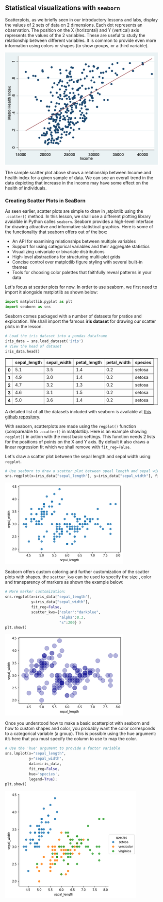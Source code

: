 
## Statistical visualizations with `seaborn`

Scatterplots, as we briefly seen in our introductory lessons and labs, display the values of 2 sets of data on 2 dimensions. Each dot represents an observation. The position on the X (horizontal) and Y (vertical) axis represents the values of the 2  variables. These are useful to study the relationship between different variables. It is common to provide even more information using colors or shapes (to show groups, or a third variable). 

![](scatter1.jpg)

The sample scatter plot above shows a relationship between Income and health index for a given sample of data. We can see an overall trend in the data depicting that increase in the income may have some effect on the health of individuals. 

### Creating Scatter Plots in SeaBorn
As seen earlier, scatter plots are simple to draw in ,atplotlib using the `.scatter()` method. In this lesson, we shall use a different plotting library avaialble in Python calles `seaborn`. Seaborn provides a high-level interface for drawing attractive and informative statistical graphics. Here is some of the functionality that seaborn offers out of the box:

* An API for examining relationships between multiple variables
* Support for using categorical variables and their aggregate statistics
* Visualizing univariate or bivariate distributions 
* High-level abstractions for structuring multi-plot grids
* Concise control over matplotlib figure styling with several built-in themes
* Tools for choosing color palettes that faithfully reveal patterns in your data

Let's focus at scatter plots for now. In order to use seaborn, we first need to import it alongside matplotlib as shown below:


```python
import matplotlib.pyplot as plt
import seaborn as sns
```

Seaborn comes packaged with a number of datasets for pratice and exploration. We shall import the famous **iris dataset** for drawing our scatter plots in the lesson. 


```python
# Load the iris dataset into a pandas dataframe
iris_data = sns.load_dataset('iris')
# View the head of dataset
iris_data.head()
```




<div>
<style scoped>
    .dataframe tbody tr th:only-of-type {
        vertical-align: middle;
    }

    .dataframe tbody tr th {
        vertical-align: top;
    }

    .dataframe thead th {
        text-align: right;
    }
</style>
<table border="1" class="dataframe">
  <thead>
    <tr style="text-align: right;">
      <th></th>
      <th>sepal_length</th>
      <th>sepal_width</th>
      <th>petal_length</th>
      <th>petal_width</th>
      <th>species</th>
    </tr>
  </thead>
  <tbody>
    <tr>
      <th>0</th>
      <td>5.1</td>
      <td>3.5</td>
      <td>1.4</td>
      <td>0.2</td>
      <td>setosa</td>
    </tr>
    <tr>
      <th>1</th>
      <td>4.9</td>
      <td>3.0</td>
      <td>1.4</td>
      <td>0.2</td>
      <td>setosa</td>
    </tr>
    <tr>
      <th>2</th>
      <td>4.7</td>
      <td>3.2</td>
      <td>1.3</td>
      <td>0.2</td>
      <td>setosa</td>
    </tr>
    <tr>
      <th>3</th>
      <td>4.6</td>
      <td>3.1</td>
      <td>1.5</td>
      <td>0.2</td>
      <td>setosa</td>
    </tr>
    <tr>
      <th>4</th>
      <td>5.0</td>
      <td>3.6</td>
      <td>1.4</td>
      <td>0.2</td>
      <td>setosa</td>
    </tr>
  </tbody>
</table>
</div>



A detailed list of all the datasets included with seaborn is available at [this github repository](https://github.com/mwaskom/seaborn-data). 

With seaborn, scatterplots are made using the `regplot()` function (compareable to `.scatter()` in matplotlib). Here is an example showing `regplot()` in action with the most basic settings. This function needs 2 lists for the positions of points on the X and Y axis. By default it also draws a linear regression fit which we shall remove with `fit_reg=False`.

Let's draw a scatter plot between the sepal length and sepal width using `regplot`. 


```python
# Use seaborn to draw a scatter plot between speal length and sepal width columns from the dataset
sns.regplot(x=iris_data["sepal_length"], y=iris_data["sepal_width"], fit_reg=False);
```


![png](output_7_0.png)


Seaborn offers custom coloring and further customization of the scatter plots with shapes. 
the `scatter_kws` can be used to specify the size , color and transparency of markers as shown the example below:



```python
# More marker customization:
sns.regplot(x=iris_data["sepal_length"], 
            y=iris_data["sepal_width"], 
            fit_reg=False, 
            scatter_kws={"color":"darkblue",
                         "alpha":0.3,
                         "s":200} )
plt.show()

```


![png](output_9_0.png)


Once you understood how to make a basic scatterplot with seaborn and how to custom shapes and color, you probably want the color corresponds to a categorical variable (a group). This is possible using the hue argument: it’s here that you must specify the column to use to map the color.


```python
# Use the 'hue' argument to provide a factor variable
sns.lmplot(x="sepal_length", 
           y="sepal_width", 
           data=iris_data, 
           fit_reg=False, 
           hue='species', 
           legend=True);
plt.show()
```


![png](output_11_0.png)

